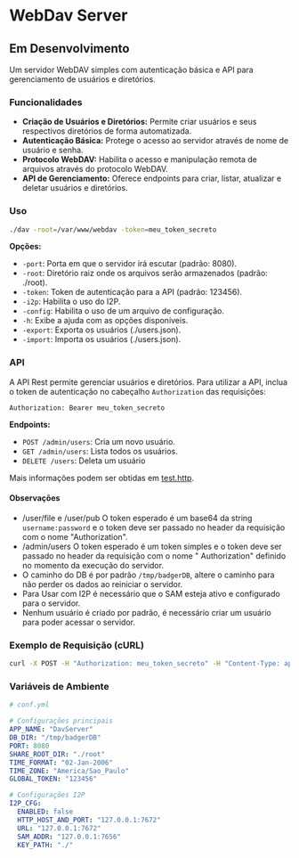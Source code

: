 # WebDav Server

## Em Desenvolvimento

Um servidor WebDAV simples com autenticação básica e API para gerenciamento de usuários e diretórios.

### Funcionalidades

- **Criação de Usuários e Diretórios:** Permite criar usuários e seus respectivos diretórios de forma automatizada.
- **Autenticação Básica:** Protege o acesso ao servidor através de nome de usuário e senha.
- **Protocolo WebDAV:** Habilita o acesso e manipulação remota de arquivos através do protocolo WebDAV.
- **API de Gerenciamento:** Oferece endpoints para criar, listar, atualizar e deletar usuários e diretórios.

### Uso

```bash
./dav -root=/var/www/webdav -token=meu_token_secreto
```

**Opções:**

- `-port`: Porta em que o servidor irá escutar (padrão: 8080).
- `-root`: Diretório raiz onde os arquivos serão armazenados (padrão: ./root).
- `-token`: Token de autenticação para a API (padrão: 123456).
- `-i2p`: Habilita o uso do I2P.
- `-config`: Habilita o uso de um arquivo de configuração.
- `-h`: Exibe a ajuda com as opções disponíveis.
- `-export`: Exporta os usuários (./users.json).
- `-import`: Importa os usuários (./users.json).

### API

A API Rest permite gerenciar usuários e diretórios. Para utilizar a API, inclua o token de autenticação no
cabeçalho `Authorization` das requisições:

```
Authorization: Bearer meu_token_secreto
```

**Endpoints:**

- `POST /admin/users`: Cria um novo usuário.
- `GET /admin/users`: Lista todos os usuários.
- `DELETE /users`: Deleta um usuário

Mais informações podem ser obtidas em [test.http](test.http).

#### Observações

- /user/file e /user/pub O token esperado é um base64 da string `username:password` e o token deve ser passado no header
  da requisição com o nome "Authorization".
- /admin/users O token esperado é um token simples e o token deve ser passado no header da requisição com o nome "
  Authorization" definido no momento da execução do servidor.
- O caminho do DB é por padrão `/tmp/badgerDB`, altere o caminho para não perder os dados ao reiniciar o servidor.
- Para Usar com I2P é necessário que o SAM esteja ativo e configurado para o servidor.
- Nenhum usuário é criado por padrão, é necessário criar um usuário para poder acessar o servidor.

### Exemplo de Requisição (cURL)

```bash
curl -X POST -H "Authorization: meu_token_secreto" -H "Content-Type: application/json" -d '{"username": "novo_usuario", "password": "senha_forte"}' http://localhost:8080/users
```

### Variáveis de Ambiente
```yaml
# conf.yml

# Configurações principais
APP_NAME: "DavServer"
DB_DIR: "/tmp/badgerDB"
PORT: 8080
SHARE_ROOT_DIR: "./root"
TIME_FORMAT: "02-Jan-2006"
TIME_ZONE: "America/Sao_Paulo"
GLOBAL_TOKEN: "123456"

# Configurações I2P
I2P_CFG:
  ENABLED: false
  HTTP_HOST_AND_PORT: "127.0.0.1:7672"
  URL: "127.0.0.1:7672"
  SAM_ADDR: "127.0.0.1:7656"
  KEY_PATH: "./"
```